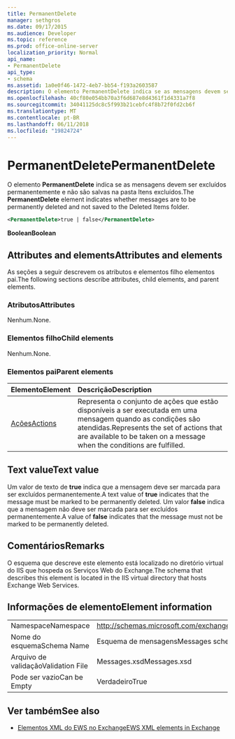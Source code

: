 ```yaml
---
title: PermanentDelete
manager: sethgros
ms.date: 09/17/2015
ms.audience: Developer
ms.topic: reference
ms.prod: office-online-server
localization_priority: Normal
api_name:
- PermanentDelete
api_type:
- schema
ms.assetid: 1a0e0f46-1472-4eb7-bb54-f193a2603587
description: O elemento PermanentDelete indica se as mensagens devem ser excluídos permanentemente e não são salvas na pasta Itens excluídos.
ms.openlocfilehash: 40cf80e054bb70a3f6d687e8d4361f1d4331a7f8
ms.sourcegitcommit: 34041125dc8c5f993b21cebfc4f8b72f0fd2cb6f
ms.translationtype: MT
ms.contentlocale: pt-BR
ms.lasthandoff: 06/11/2018
ms.locfileid: "19824724"
---
```

# <a name="permanentdelete"></a><span data-ttu-id="792d8-103">PermanentDelete</span><span class="sxs-lookup"><span data-stu-id="792d8-103">PermanentDelete</span></span>

<span data-ttu-id="792d8-104">O elemento **PermanentDelete** indica se as mensagens devem ser excluídos permanentemente e não são salvas na pasta Itens excluídos.</span><span class="sxs-lookup"><span data-stu-id="792d8-104">The **PermanentDelete** element indicates whether messages are to be permanently deleted and not saved to the Deleted Items folder.</span></span> 
  
```XML
<PermanentDelete>true | false</PermanentDelete>
```

 <span data-ttu-id="792d8-105">**Boolean**</span><span class="sxs-lookup"><span data-stu-id="792d8-105">**Boolean**</span></span>
## <a name="attributes-and-elements"></a><span data-ttu-id="792d8-106">Attributes and elements</span><span class="sxs-lookup"><span data-stu-id="792d8-106">Attributes and elements</span></span>

<span data-ttu-id="792d8-107">As seções a seguir descrevem os atributos e elementos filho elementos pai.</span><span class="sxs-lookup"><span data-stu-id="792d8-107">The following sections describe attributes, child elements, and parent elements.</span></span>
  
### <a name="attributes"></a><span data-ttu-id="792d8-108">Atributos</span><span class="sxs-lookup"><span data-stu-id="792d8-108">Attributes</span></span>

<span data-ttu-id="792d8-109">Nenhum.</span><span class="sxs-lookup"><span data-stu-id="792d8-109">None.</span></span>
  
### <a name="child-elements"></a><span data-ttu-id="792d8-110">Elementos filho</span><span class="sxs-lookup"><span data-stu-id="792d8-110">Child elements</span></span>

<span data-ttu-id="792d8-111">Nenhum.</span><span class="sxs-lookup"><span data-stu-id="792d8-111">None.</span></span>
  
### <a name="parent-elements"></a><span data-ttu-id="792d8-112">Elementos pai</span><span class="sxs-lookup"><span data-stu-id="792d8-112">Parent elements</span></span>

|<span data-ttu-id="792d8-113">**Elemento**</span><span class="sxs-lookup"><span data-stu-id="792d8-113">**Element**</span></span>|<span data-ttu-id="792d8-114">**Descrição**</span><span class="sxs-lookup"><span data-stu-id="792d8-114">**Description**</span></span>|
|:-----|:-----|
|[<span data-ttu-id="792d8-115">Ações</span><span class="sxs-lookup"><span data-stu-id="792d8-115">Actions</span></span>](actions.md) <br/> |<span data-ttu-id="792d8-116">Representa o conjunto de ações que estão disponíveis a ser executada em uma mensagem quando as condições são atendidas.</span><span class="sxs-lookup"><span data-stu-id="792d8-116">Represents the set of actions that are available to be taken on a message when the conditions are fulfilled.</span></span>  <br/> |
   
## <a name="text-value"></a><span data-ttu-id="792d8-117">Text value</span><span class="sxs-lookup"><span data-stu-id="792d8-117">Text value</span></span>

<span data-ttu-id="792d8-118">Um valor de texto de **true** indica que a mensagem deve ser marcada para ser excluídos permanentemente.</span><span class="sxs-lookup"><span data-stu-id="792d8-118">A text value of **true** indicates that the message must be marked to be permanently deleted.</span></span> <span data-ttu-id="792d8-119">Um valor **false** indica que a mensagem não deve ser marcada para ser excluídos permanentemente.</span><span class="sxs-lookup"><span data-stu-id="792d8-119">A value of **false** indicates that the message must not be marked to be permanently deleted.</span></span> 
  
## <a name="remarks"></a><span data-ttu-id="792d8-120">Comentários</span><span class="sxs-lookup"><span data-stu-id="792d8-120">Remarks</span></span>

<span data-ttu-id="792d8-121">O esquema que descreve este elemento está localizado no diretório virtual do IIS que hospeda os Serviços Web do Exchange.</span><span class="sxs-lookup"><span data-stu-id="792d8-121">The schema that describes this element is located in the IIS virtual directory that hosts Exchange Web Services.</span></span>
  
## <a name="element-information"></a><span data-ttu-id="792d8-122">Informações de elemento</span><span class="sxs-lookup"><span data-stu-id="792d8-122">Element information</span></span>

|||
|:-----|:-----|
|<span data-ttu-id="792d8-123">Namespace</span><span class="sxs-lookup"><span data-stu-id="792d8-123">Namespace</span></span>  <br/> |http://schemas.microsoft.com/exchange/services/2006/messages  <br/> |
|<span data-ttu-id="792d8-124">Nome do esquema</span><span class="sxs-lookup"><span data-stu-id="792d8-124">Schema Name</span></span>  <br/> |<span data-ttu-id="792d8-125">Esquema de mensagens</span><span class="sxs-lookup"><span data-stu-id="792d8-125">Messages schema</span></span>  <br/> |
|<span data-ttu-id="792d8-126">Arquivo de validação</span><span class="sxs-lookup"><span data-stu-id="792d8-126">Validation File</span></span>  <br/> |<span data-ttu-id="792d8-127">Messages.xsd</span><span class="sxs-lookup"><span data-stu-id="792d8-127">Messages.xsd</span></span>  <br/> |
|<span data-ttu-id="792d8-128">Pode ser vazio</span><span class="sxs-lookup"><span data-stu-id="792d8-128">Can be Empty</span></span>  <br/> |<span data-ttu-id="792d8-129">Verdadeiro</span><span class="sxs-lookup"><span data-stu-id="792d8-129">True</span></span>  <br/> |
   
## <a name="see-also"></a><span data-ttu-id="792d8-130">Ver também</span><span class="sxs-lookup"><span data-stu-id="792d8-130">See also</span></span>



- [<span data-ttu-id="792d8-131">Elementos XML do EWS no Exchange</span><span class="sxs-lookup"><span data-stu-id="792d8-131">EWS XML elements in Exchange</span></span>](ews-xml-elements-in-exchange.md)


